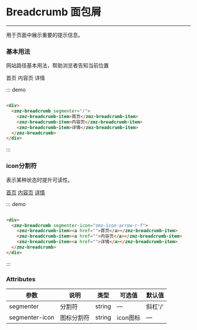 # Breadcrumb 面包屑
----
用于页面中展示重要的提示信息。

### 基本用法
网站路径基本用法，帮助浏览者告知当前位置
<div class="dome-alert demo-block">
<zmz-breadcrumb segmenter="/">
<zmz-breadcrumb-item>首页</zmz-breadcrumb-item>
<zmz-breadcrumb-item>内容页</zmz-breadcrumb-item>
<zmz-breadcrumb-item>详情</zmz-breadcrumb-item>
</zmz-breadcrumb>
</div>

::: demo
```html

<div>
  <zmz-breadcrumb segmenter="/">
    <zmz-breadcrumb-item>首页</zmz-breadcrumb-item>
    <zmz-breadcrumb-item>内容页</zmz-breadcrumb-item>
    <zmz-breadcrumb-item>详情</zmz-breadcrumb-item>
  </zmz-breadcrumb>
</div>

```
:::

### icon分割符
表示某种状态时提升可读性。
<div class="dome-alert demo-block">
<zmz-breadcrumb segmenter-icon="zmz-icon-arrow-r-f">
<zmz-breadcrumb-item><a href="">首页</a></zmz-breadcrumb-item>
<zmz-breadcrumb-item><a href="">内容页</a></zmz-breadcrumb-item>
<zmz-breadcrumb-item><a href="">详情</a></zmz-breadcrumb-item>
</zmz-breadcrumb>
</div>

::: demo
```html

<div>
  <zmz-breadcrumb segmenter-icon="zmz-icon-arrow-r-f">
    <zmz-breadcrumb-item><a href="">首页</a></zmz-breadcrumb-item>
    <zmz-breadcrumb-item><a href="">内容页</a></zmz-breadcrumb-item>
    <zmz-breadcrumb-item><a href="">详情</a></zmz-breadcrumb-item>
  </zmz-breadcrumb>
</div>

```
:::

### Attributes
| 参数      | 说明                                 | 类型      | 可选值       | 默认值   |
|---------- |------------------------------------ |---------- |------------- |-------- |
|segmenter	      | 分割符                                |	string    |	—|	斜杠'/' |
|segmenter-icon      |	图标分割符 |	string   |	icon图标           |	—       |

